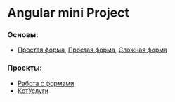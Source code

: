 # Angular mini Project
### Основы: 
+ [Простая форма](https://github.com/TheZnat/Angular_exercises_project/tree/main/form1), [Простая форма](https://github.com/TheZnat/Angular_exercises_project/tree/main/forms3), [Сложная форма](https://github.com/TheZnat/Angular_exercises_project/tree/main/FromsProgect)
### Проекты: 
+  [Работа с формами](https://github.com/TheZnat/Angular_exercises_project/tree/main/ng-basics)
+  [КотУслуги](https://github.com/TheZnat/kotusligi/tree/bonch)
